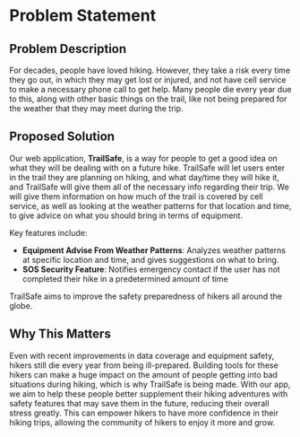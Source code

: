 # Problem Statement

## Problem Description

For decades, people have loved hiking. However, they take a risk every time they go out, in which they may get lost or injured, and not have cell service to make a necessary phone call to get help. Many people die every year due to this, along with other basic things on the trail, like not being prepared for the weather that they may meet during the trip. 

## Proposed Solution

Our web application, **TrailSafe**, is a way for people to get a good idea on what they will be dealing with on a future hike. TrailSafe will let users enter in the trail they are planning on hiking, and what day/time they will hike it, and TrailSafe will give them all of the necessary info regarding their trip. We will give them information on how much of the trail is covered by cell service, as well as looking at the weather patterns for that location and time, to give advice on what you should bring in terms of equipment.

Key features include:

- **Equipment Advise From Weather Patterns**: Analyzes weather patterns at specific location and time, and gives suggestions on what to bring.
- **SOS Security Feature**: Notifies emergency contact if the user has not completed their hike in a predetermined amount of time

TrailSafe aims to improve the safety preparedness of hikers all around the globe.

## Why This Matters

Even with recent improvements in data coverage and equipment safety, hikers still die every year from being ill-prepared. Building tools for these hikers can make a huge impact on the amount of people getting into bad situations during hiking, which is why TrailSafe is being made. With our app, we aim to help these people better supplement their hiking adventures with safety features that may save them in the future, reducing their overall stress greatly. This can empower hikers to have more confidence in their hiking trips, allowing the community of hikers to enjoy it more and grow.
